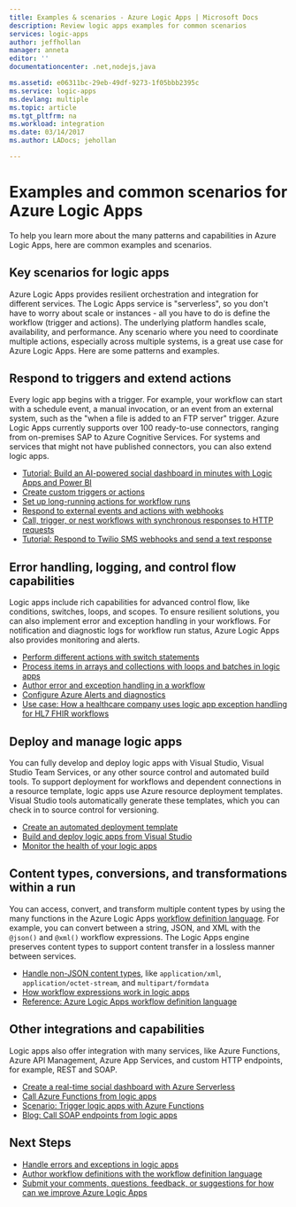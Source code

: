 ```yaml
---
title: Examples & scenarios - Azure Logic Apps | Microsoft Docs
description: Review logic apps examples for common scenarios
services: logic-apps
author: jeffhollan
manager: anneta
editor: ''
documentationcenter: .net,nodejs,java

ms.assetid: e06311bc-29eb-49df-9273-1f05bbb2395c
ms.service: logic-apps
ms.devlang: multiple
ms.topic: article
ms.tgt_pltfrm: na
ms.workload: integration
ms.date: 03/14/2017
ms.author: LADocs; jehollan

---
```

# Examples and common scenarios for Azure Logic Apps

To help you learn more about the many patterns and capabilities in Azure Logic Apps, 
here are common examples and scenarios.

## Key scenarios for logic apps

Azure Logic Apps provides resilient orchestration and integration for different services. 
The Logic Apps service is "serverless", so you don't have to worry about scale or instances - 
all you have to do is define the workflow (trigger and actions). 
The underlying platform handles scale, availability, and performance. 
Any scenario where you need to coordinate multiple actions, especially across multiple systems, 
is a great use case for Azure Logic Apps. Here are some patterns and examples.

## Respond to triggers and extend actions

Every logic app begins with a trigger. For example, 
your workflow can start with a schedule event, 
a manual invocation, or an event from an external system, 
such as the "when a file is added to an FTP server" trigger. 
Azure Logic Apps currently supports over 100 ready-to-use connectors, 
ranging from on-premises SAP to Azure Cognitive Services. 
For systems and services that might not have published connectors, 
you can also extend logic apps.

* [Tutorial: Build an AI-powered social dashboard in minutes with Logic Apps and Power BI](http://aka.ms/logicappsdemo)
* [Create custom triggers or actions](../logic-apps/logic-apps-create-api-app.md)
* [Set up long-running actions for workflow runs](../logic-apps/logic-apps-create-api-app.md)
* [Respond to external events and actions with webhooks](../logic-apps/logic-apps-create-api-app.md)
* [Call, trigger, or nest workflows with synchronous responses to HTTP requests](logic-apps-http-endpoint.md)
* [Tutorial: Respond to Twilio SMS webhooks and send a text response](https://channel9.msdn.com/Blogs/Windows-Azure/Azure-Logic-Apps-Walkthrough-Webhook-Functions-and-an-SMS-Bot)

## Error handling, logging, and control flow capabilities

Logic apps include rich capabilities for advanced control flow, 
like conditions, switches, loops, and scopes. 
To ensure resilient solutions, you can also implement 
error and exception handling in your workflows. 
For notification and diagnostic logs for workflow run status, 
Azure Logic Apps also provides monitoring and alerts.

* [Perform different actions with switch statements](logic-apps-switch-case.md)
* [Process items in arrays and collections with loops and batches in logic apps](logic-apps-loops-and-scopes.md)
* [Author error and exception handling in a workflow](logic-apps-exception-handling.md)
* [Configure Azure Alerts and diagnostics](logic-apps-monitor-your-logic-apps.md)
* [Use case: How a healthcare company uses logic app exception handling for HL7 FHIR workflows](logic-apps-scenario-error-and-exception-handling.md)

## Deploy and manage logic apps

You can fully develop and deploy logic apps with Visual Studio, 
Visual Studio Team Services, or any other source control and automated build tools. 
To support deployment for workflows and dependent connections in a resource template, 
logic apps use Azure resource deployment templates. 
Visual Studio tools automatically generate these templates, 
which you can check in to source control for versioning.

* [Create an automated deployment template](../logic-apps/logic-apps-create-deploy-template.md)
* [Build and deploy logic apps from Visual Studio](logic-apps-deploy-from-vs.md)
* [Monitor the health of your logic apps](logic-apps-monitor-your-logic-apps.md)

## Content types, conversions, and transformations within a run

You can access, convert, and transform multiple content types by using the many functions 
in the Azure Logic Apps [workflow definition language](http://aka.ms/logicappsdocs). 
For example, you can convert between a string, JSON, and XML with 
the `@json()` and `@xml()` workflow expressions. 
The Logic Apps engine preserves content types to support 
content transfer in a lossless manner between services.

* [Handle non-JSON content types](../logic-apps/logic-apps-content-type.md), 
like `application/xml`, `application/octet-stream`, and `multipart/formdata`
* [How workflow expressions work in logic apps](../logic-apps/logic-apps-author-definitions.md)
* [Reference: Azure Logic Apps workflow definition language](http://aka.ms/logicappsdocs)

## Other integrations and capabilities

Logic apps also offer integration with many services, 
like Azure Functions, Azure API Management, 
Azure App Services, and custom HTTP endpoints, 
for example, REST and SOAP.

* [Create a real-time social dashboard with Azure Serverless](logic-apps-scenario-social-serverless.md)
* [Call Azure Functions from logic apps](../logic-apps/logic-apps-azure-functions.md)
* [Scenario: Trigger logic apps with Azure Functions](logic-apps-scenario-function-sb-trigger.md)
* [Blog: Call SOAP endpoints from logic apps](https://blogs.msdn.microsoft.com/logicapps/2016/04/07/using-soap-services-with-logic-apps/)

## Next Steps

- [Handle errors and exceptions in logic apps](logic-apps-exception-handling.md)
- [Author workflow definitions with the workflow definition language](logic-apps-author-definitions.md)
- [Submit your comments, questions, feedback, or suggestions for how can we improve Azure Logic Apps](https://feedback.azure.com/forums/287593-logic-apps)